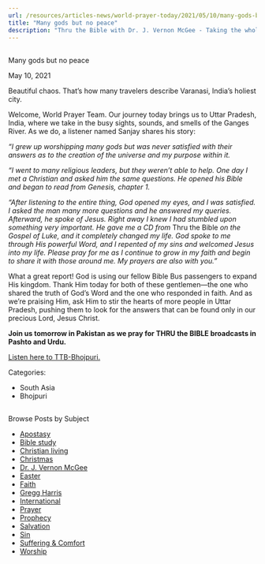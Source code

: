 ```yaml
---
url: /resources/articles-news/world-prayer-today/2021/05/10/many-gods-but-no-peace
title: "Many gods but no peace"
description: "Thru the Bible with Dr. J. Vernon McGee - Taking the whole Word to the whole world"
---
```







## 
 Many gods but no peace


May 10, 2021
![]()




Beautiful chaos. That’s how many travelers describe Varanasi, India’s holiest city.

Welcome, World Prayer Team. Our journey today brings us to Uttar Pradesh, India, where we take in the busy sights, sounds, and smells of the Ganges River. As we do, a listener named Sanjay shares his story:

*“I grew up worshipping many gods but was never satisfied with their answers as to the creation of the universe and my purpose within it.*

*“I went to many religious leaders, but they weren’t able to help. One day I met a Christian and asked him the same questions. He opened his Bible and began to read from Genesis, chapter 1.*

*“After listening to the entire thing, God opened my eyes, and I was satisfied. I asked the man many more questions and he answered my queries. Afterward, he spoke of Jesus. Right away I knew I had stumbled upon something very important. He gave me a CD from* Thru the Bible *on the Gospel of Luke, and it completely changed my life. God spoke to me through His powerful Word, and I repented of my sins and welcomed Jesus into my life. Please pray for me as I continue to grow in my faith and begin to share it with those around me. My prayers are also with you.”*

What a great report! God is using our fellow Bible Bus passengers to expand His kingdom. Thank Him today for both of these gentlemen—the one who shared the truth of God’s Word and the one who responded in faith. And as we’re praising Him, ask Him to stir the hearts of more people in Uttar Pradesh, pushing them to look for the answers that can be found only in our precious Lord, Jesus Christ.

**Join us tomorrow in Pakistan as we pray for THRU the BIBLE broadcasts in Pashto and Urdu.**

[Listen here to TTB-Bhojpuri.](https://ttb.twr.org/home/day,0437/language,BHO)



Categories: 


* South Asia
* Bhojpuri









## 
 Browse Posts by Subject


* [Apostasy](/resources/articles-news/-in-tags/tags/Apostasy)
* [Bible study](/resources/articles-news/-in-tags/tags/Bible-study)
* [Christian living](/resources/articles-news/-in-tags/tags/Christian-living)
* [Christmas](/resources/articles-news/-in-tags/tags/Christmas)
* [Dr. J. Vernon McGee](/resources/articles-news/-in-tags/tags/Dr-J-Vernon-McGee)
* [Easter](/resources/articles-news/-in-tags/tags/easter)
* [Faith](/resources/articles-news/-in-tags/tags/Faith)
* [Gregg Harris](/resources/articles-news/-in-tags/tags/Gregg-Harris)
* [International](/resources/articles-news/-in-tags/tags/International)
* [Prayer](/resources/articles-news/-in-tags/tags/prayer)
* [Prophecy](/resources/articles-news/-in-tags/tags/Prophecy)
* [Salvation](/resources/articles-news/-in-tags/tags/Salvation)
* [Sin](/resources/articles-news/-in-tags/tags/sin)
* [Suffering & Comfort](/resources/articles-news/-in-tags/tags/Suffering-Comfort)
* [Worship](/resources/articles-news/-in-tags/tags/worship)






